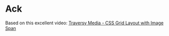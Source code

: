 # Ack
Based on this excellent video: [Traversy Media - CSS Grid Layout with Image Span](https://www.youtube.com/watch?v=-qOe8lBAChE)
